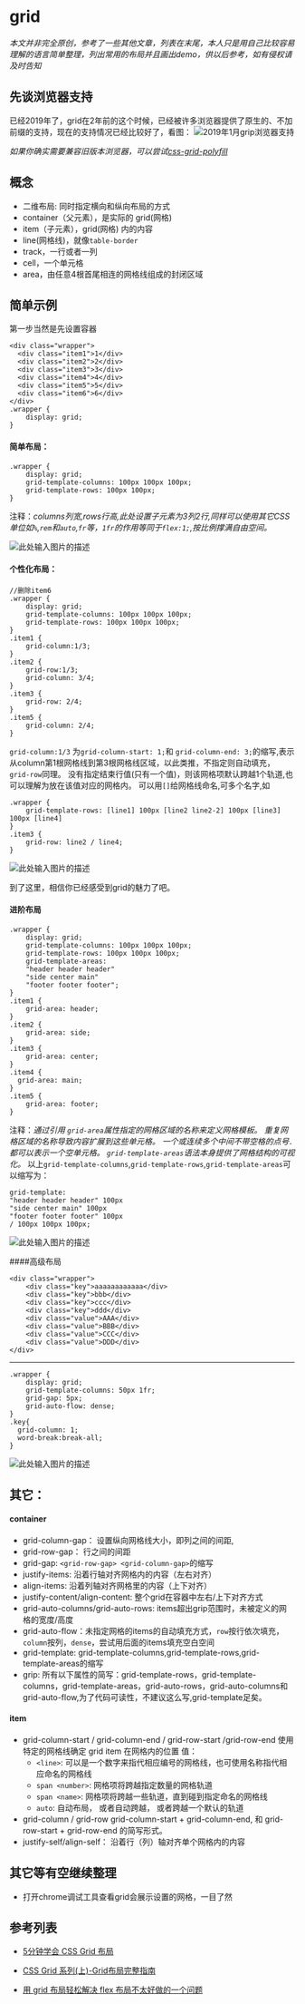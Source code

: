 # grid

*本文并非完全原创，参考了一些其他文章，列表在末尾，本人只是用自己比较容易理解的语言简单整理，列出常用的布局并且画出demo，供以后参考，如有侵权请及时告知*

## 先谈浏览器支持
已经2019年了，grid在2年前的这个时候，已经被许多浏览器提供了原生的、不加前缀的支持，现在的支持情况已经比较好了，看图：
![2019年1月grip浏览器支持][1]
  
  *如果你确实需要兼容旧版本浏览器，可以尝试[css-grid-polyfill][2]*
  
## 概念
- 二维布局: 同时指定横向和纵向布局的方式
- container（父元素），是实际的 grid(网格)
- item（子元素），grid(网格) 内的内容
- line(网格线)，就像`table-border`
- track，一行或者一列
- cell，一个单元格
- area，由任意4根首尾相连的网格线组成的封闭区域

## 简单示例

第一步当然是先设置容器

    <div class="wrapper">
      <div class="item1">1</div>
      <div class="item2">2</div>
      <div class="item3">3</div>
      <div class="item4">4</div>
      <div class="item5">5</div>
      <div class="item6">6</div>
    </div>
    .wrapper {
        display: grid;
    }

#### 简单布局：

    .wrapper {
        display: grid;
        grid-template-columns: 100px 100px 100px;
        grid-template-rows: 100px 100px;
    }

注释：*columns列宽,rows行高,此处设置子元素为3列2行,同样可以使用其它CSS单位如`%`,`rem`和`auto`,`fr`等，`1fr`的作用等同于`flex:1;`,按比例撑满自由空间。*

![此处输入图片的描述][3]

#### 个性化布局：
    
    //删除item6
    .wrapper {
        display: grid;
        grid-template-columns: 100px 100px 100px;
        grid-template-rows: 100px 100px 100px;
    }
    .item1 {
        grid-column:1/3;
    }
    .item2 {
        grid-row:1/3;
      	grid-column: 3/4;
    }
    .item3 {
        grid-row: 2/4;
    }
    .item5 {
        grid-column: 2/4;
    }
    
`grid-column:1/3` 为`grid-column-start: 1;`和 `grid-column-end: 3;`的缩写,表示从column第1根网格线到第3根网格线区域，以此类推，不指定则自动填充，`grid-row`同理。
没有指定结束行值(只有一个值)，则该网格项默认跨越1个轨道,也可以理解为放在该值对应的网格内。
可以用`[]`给网格线命名,可多个名字,如
    
    .wrapper {
        grid-template-rows: [line1] 100px [line2 line2-2] 100px [line3] 100px [line4]
    }
    .item3 {
        grid-row: line2 / line4;
    }
    
![此处输入图片的描述][4]

到了这里，相信你已经感受到grid的魅力了吧。

#### 进阶布局
    
    .wrapper {
        display: grid;
        grid-template-columns: 100px 100px 100px;
      	grid-template-rows: 100px 100px 100px;
      	grid-template-areas: 
        "header header header"
        "side center main"
        "footer footer footer";
    }
    .item1 {
        grid-area: header;
    }
    .item2 {
        grid-area: side;
    }
    .item3 {
        grid-area: center;
    }
    .item4 {
      grid-area: main;
    }
    .item5 {
        grid-area: footer;
    }

注释：*通过引用 `grid-area`属性指定的网格区域的名称来定义网格模板。 重复网格区域的名称导致内容扩展到这些单元格。 一个或连续多个中间不带空格的点号`.`都可以表示一个空单元格。 `grid-template-areas`语法本身提供了网格结构的可视化。*
以上`grid-template-columns`,`grid-template-rows`,`grid-template-areas`可以缩写为：

    grid-template:
    "header header header" 100px
    "side center main" 100px
    "footer footer footer" 100px
    / 100px 100px 100px;

    
![此处输入图片的描述][5]

####高级布局

    <div class="wrapper">
        <div class="key">aaaaaaaaaaaa</div>
        <div class="key">bbb</div>
        <div class="key">ccc</div>
        <div class="key">ddd</div>
      	<div class="value">AAA</div>
        <div class="value">BBB</div>
        <div class="value">CCC</div>
        <div class="value">DDD</div>
    </div>

------

    .wrapper {
        display: grid;
      	grid-template-columns: 50px 1fr;
      	grid-gap: 5px;
      	grid-auto-flow: dense;
    }
    .key{
      grid-column: 1;
      word-break:break-all;
    }

![此处输入图片的描述][6]

## 其它：

#### container
- grid-column-gap： 设置纵向网格线大小，即列之间的间距,
- grid-row-gap： 行之间的间距
- grid-gap: `<grid-row-gap> <grid-column-gap>`的缩写
- justify-items: 沿着行轴对齐网格内的内容（左右对齐）
- align-items: 沿着列轴对齐网格里的内容（上下对齐）
- justify-content/align-content: 整个grid在容器中左右/上下对齐方式
- grid-auto-columns/grid-auto-rows: items超出grip范围时，未被定义的网格的宽度/高度
- grid-auto-flow：未指定网格的items的自动填充方式，`row`按行依次填充，`column`按列，`dense`，尝试用后面的items填充空白空间
- grid-template: grid-template-columns,grid-template-rows,grid-template-areas的缩写
- grip: 所有以下属性的简写：grid-template-rows，grid-template-columns，grid-template-areas，grid-auto-rows，grid-auto-columns和grid-auto-flow,为了代码可读性，不建议这么写,grid-template足矣。

#### item
- grid-column-start / grid-column-end / grid-row-start /grid-row-end
    使用特定的网格线确定 grid item 在网格内的位置
    值：
    - `<line>`: 可以是一个数字来指代相应编号的网格线，也可使用名称指代相应命名的网格线
    - `span <number>`: 网格项将跨越指定数量的网格轨道
    - `span <name>`: 网格项将跨越一些轨道，直到碰到指定命名的网格线
    - `auto`: 自动布局， 或者自动跨越， 或者跨越一个默认的轨道
- grid-column / grid-row
    grid-column-start + grid-column-end, 和 grid-row-start + grid-row-end 的简写形式。
- justify-self/align-self： 沿着行（列）轴对齐单个网格内的内容


## 其它等有空继续整理

- 打开chrome调试工具查看grid会展示设置的网格，一目了然

## 参考列表

- [5分钟学会 CSS Grid 布局][7]
- [CSS Grid 系列(上)-Grid布局完整指南][8]
- [用 grid 布局轻松解决 flex 布局不太好做的一个问题][10]


  [1]: http://aicaistatic.oss-cn-hangzhou.aliyuncs.com/s/img/201901/29104335654.jpg
  [2]: https://github.com/FremyCompany/css-grid-polyfill
  [3]: http://aicaistatic.oss-cn-hangzhou.aliyuncs.com/s/img/201901/29111230613.png
  [4]: http://aicaistatic.oss-cn-hangzhou.aliyuncs.com/s/img/201901/29112358917.png
  [5]: http://aicaistatic.oss-cn-hangzhou.aliyuncs.com/s/img/201901/29121918137.png
  [6]: http://aicaistatic.oss-cn-hangzhou.aliyuncs.com/s/img/201901/29152452039.png
  [7]: https://www.html.cn/archives/8506
  [8]: https://segmentfault.com/a/1190000012889793
  [9]: https://juejin.im/entry/5a2f458af265da432840d1fd
  [10]: https://blog.csdn.net/beijiyang999/article/details/80868095
